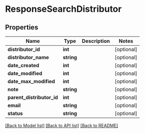 # ResponseSearchDistributor

## Properties
Name | Type | Description | Notes
------------ | ------------- | ------------- | -------------
**distributor_id** | **int** |  | [optional] 
**distributor_name** | **string** |  | [optional] 
**date_created** | **int** |  | [optional] 
**date_modified** | **int** |  | [optional] 
**date_max_modified** | **int** |  | [optional] 
**note** | **string** |  | [optional] 
**parent_distributor_id** | **int** |  | [optional] 
**email** | **string** |  | [optional] 
**status** | **string** |  | [optional] 

[[Back to Model list]](../../README.md#documentation-for-models) [[Back to API list]](../../README.md#documentation-for-api-endpoints) [[Back to README]](../../README.md)

